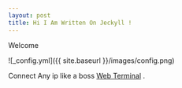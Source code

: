 ```yaml
---
layout: post
title: Hi I Am Written On Jeckyll !
---
```


Welcome 

![_config.yml]({{ site.baseurl }}/images/config.png)

Connect Any ip like a boss [Web Terminal](https://0-00-4.github.io/telnet/terminal.html) .

